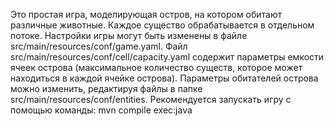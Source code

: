Это простая игра, моделирующая остров, на котором обитают различные животные. Каждое существо обрабатывается в отдельном потоке.
Настройки игры могут быть изменены в файле src/main/resources/conf/game.yaml. Файл src/main/resources/conf/cell/capacity.yaml содержит параметры емкости ячеек острова (максимальное количество существ, которое может находиться в каждой ячейке острова). Параметры обитателей острова можно изменить, редактируя файлы в папке src/main/resources/conf/entities.
Рекомендуется запускать игру с помощью команды:
mvn compile exec:java

